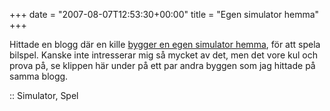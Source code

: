 +++
date = "2007-08-07T12:53:30+00:00"
title = "Egen simulator hemma"
+++

Hittade en blogg där en kille [bygger en egen simulator hemma][1], för att spela bilspel. Kanske inte intresserar mig så mycket av det, men det vore kul och prova på, se klippen här under på ett par andra byggen som jag hittade på samma blogg.







:: Simulator, Spel

<small></small>

 [1]: http://simroom.blogspot.com/
